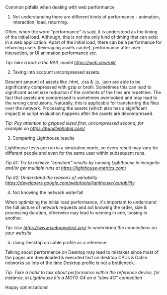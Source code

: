 Common pitfalls when dealing with web performance

1. Not understanding there are different kinds of performance - animation, interaction, load, returning.

Often, when the word "performance" is said, it is understood as the timing of the initial load. Although, this is not the only kind of timing that can exist in a web application.
Apart of the initial load, there can be a performance for returning users (leveraging assets cache), performance after user interaction, or UI animation performance etc.

_Tip: take a look a the RAIL model <https://web.dev/rail/>_

2. Taking into account uncompressed assets.

Descent amount of assets like .html, .css & .js, .json are able to be significantly compressed with gzip or brotli. Sometimes this can lead to significant asset size reduction if the contents of the files are repetitive.
The fact that assets are compressed is sometimes overlooked and may lead to the wrong conclusions.
Naturally, this is applicable for transferring the files over the network. Processing the assets (which also has a significant impact) ie script evaluation happens after the assets are decompressed.

_Tip: Pay attention to gzipped sized first, uncompressed second, for example on <https://bundlephobia.com/>_

3. Comparing Lighthouse results

Lighthouse tests are run in a simulation mode, so every result may vary for different people and even for the same user within subsequent runs.

_Tip #1: Try to achieve "constant" results by running Lighthouse in incognito and/or get multiple runs at <https://lighthouse-metrics.com/>_

_Tip #2: Understand the reasons of variability <https://developers.google.com/web/tools/lighthouse/variability>_

4. Not knowing the network waterfall

When optimizing the initial load performance, it's important to understand the full picture of network requests and act knowing the order, size & processing duration, otherwise may lead to winning in one, loosing in another.

_Tip: Use <https://www.webpagetest.org/> to understand the connections on your website_

5. Using Desktop on cable profile as a reference.

Talking about performance on Desktop may lead to mistakes since most of the pages are downloaded & executed fast on desktop CPUs & Cable networks so lots of the time Desktop profile is not a bottleneck.

_Tip: Take a habit to talk about performance within the reference device, for instance, in Lighthouse it's a MOTO G4 on a "slow 4G" connection_

Happy optimizations!
